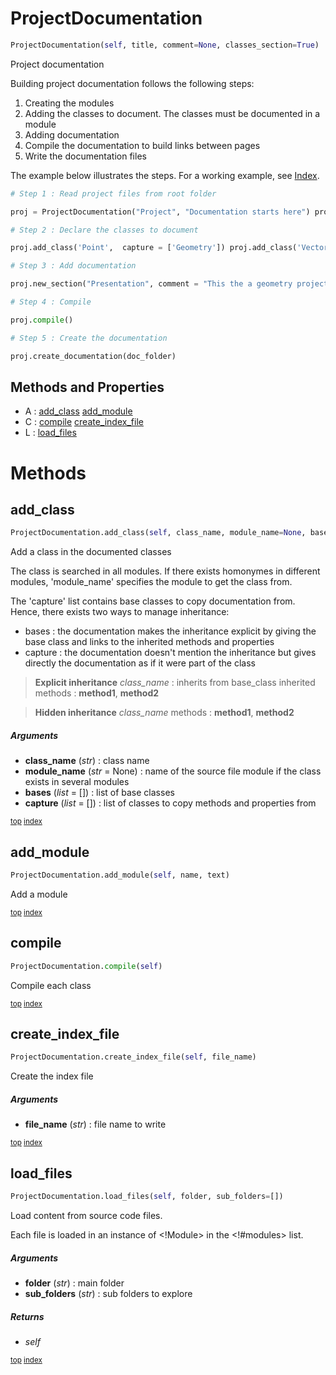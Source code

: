 # ProjectDocumentation

``` python
ProjectDocumentation(self, title, comment=None, classes_section=True)
```

Project documentation

Building project documentation follows the following steps:
1. Creating the modules
2. Adding the classes to document. The classes must be documented in a module
3. Adding documentation
4. Compile the documentation to build links between pages
5. Write the documentation files

The example below illustrates the steps. For a working example, see [Index](index.md).

``` python
# Step 1 : Read project files from root folder

proj = ProjectDocumentation("Project", "Documentation starts here") proj.load_files(my_folder, sub_folders=['sub1', 'sub2'])

# Step 2 : Declare the classes to document

proj.add_class('Point',  capture = ['Geometry']) proj.add_class('Vector', bases=['Point'])

# Step 3 : Add documentation

proj.new_section("Presentation", comment = "This the a geometry project")

# Step 4 : Compile

proj.compile()

# Step 5 : Create the documentation

proj.create_documentation(doc_folder)
```



## Methods and Properties
- A : [add_class](#add_class) [add_module](#add_module) 
- C : [compile](#compile) [create_index_file](#create_index_file) 
- L : [load_files](#load_files) 

# Methods

## add_class

``` python
ProjectDocumentation.add_class(self, class_name, module_name=None, bases=[], capture=[])
```

Add a class in the documented classes

The class is searched in all modules. If there exists homonymes in different modules, 'module_name' specifies the module to get the class from.

The 'capture' list contains base classes to copy documentation from. Hence, there exists two ways to manage inheritance:
- bases : the documentation makes the inheritance explicit by giving the base class and links to the inherited methods and properties
- capture : the documentation doesn't mention the inheritance but gives directly the documentation as if it were part of the class

> **Explicit inheritance**
> _class_name_ : inherits from base_class
> inherited methods : **method1**, **method2**

> **Hidden inheritance**
> _class_name_
> methods : **method1**, **method2**



##### Arguments

- **class_name** (_str_) : class name
- **module_name** (_str_ = None) : name of the source file module if the class exists in several modules
- **bases** (_list_ = []) : list of base classes
- **capture** (_list_ = []) : list of classes to copy methods and properties from



<sub>[top](#projectdocumentation) [index](index.md)</sub>
## add_module

``` python
ProjectDocumentation.add_module(self, name, text)
```

Add a module





<sub>[top](#projectdocumentation) [index](index.md)</sub>
## compile

``` python
ProjectDocumentation.compile(self)
```

Compile each class




<sub>[top](#projectdocumentation) [index](index.md)</sub>
## create_index_file

``` python
ProjectDocumentation.create_index_file(self, file_name)
```

Create the index file



##### Arguments

- **file_name** (_str_) : file name to write



<sub>[top](#projectdocumentation) [index](index.md)</sub>
## load_files

``` python
ProjectDocumentation.load_files(self, folder, sub_folders=[])
```

Load content from source code files.

Each file is loaded in an instance of <!Module> in the <!#modules> list.



##### Arguments

- **folder** (_str_) : main folder
- **sub_folders** (_str_) : sub folders to explore

##### Returns

- _self_



<sub>[top](#projectdocumentation) [index](index.md)</sub>

